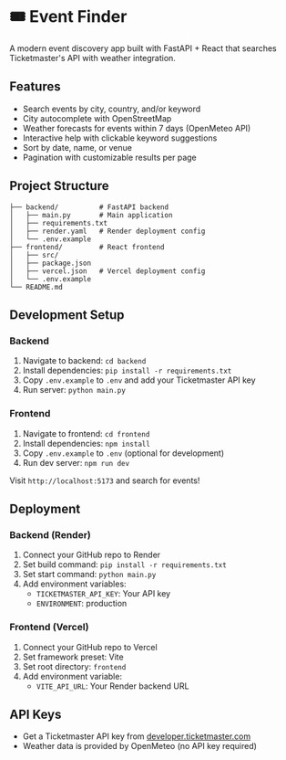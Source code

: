 # 🎟️ Event Finder

A modern event discovery app built with FastAPI + React that searches Ticketmaster's API with weather integration.

## Features
- Search events by city, country, and/or keyword
- City autocomplete with OpenStreetMap
- Weather forecasts for events within 7 days (OpenMeteo API)
- Interactive help with clickable keyword suggestions  
- Sort by date, name, or venue
- Pagination with customizable results per page

## Project Structure
```
├── backend/          # FastAPI backend
│   ├── main.py       # Main application
│   ├── requirements.txt
│   ├── render.yaml   # Render deployment config
│   └── .env.example
├── frontend/         # React frontend
│   ├── src/
│   ├── package.json
│   ├── vercel.json   # Vercel deployment config
│   └── .env.example
└── README.md
```

## Development Setup

### Backend
1. Navigate to backend: `cd backend`
2. Install dependencies: `pip install -r requirements.txt`
3. Copy `.env.example` to `.env` and add your Ticketmaster API key
4. Run server: `python main.py`

### Frontend  
1. Navigate to frontend: `cd frontend`
2. Install dependencies: `npm install`
3. Copy `.env.example` to `.env` (optional for development)
4. Run dev server: `npm run dev`

Visit `http://localhost:5173` and search for events!

## Deployment

### Backend (Render)
1. Connect your GitHub repo to Render
2. Set build command: `pip install -r requirements.txt`
3. Set start command: `python main.py`
4. Add environment variables:
   - `TICKETMASTER_API_KEY`: Your API key
   - `ENVIRONMENT`: production

### Frontend (Vercel)
1. Connect your GitHub repo to Vercel
2. Set framework preset: Vite
3. Set root directory: `frontend`
4. Add environment variable:
   - `VITE_API_URL`: Your Render backend URL

## API Keys
- Get a Ticketmaster API key from [developer.ticketmaster.com](https://developer.ticketmaster.com/)
- Weather data is provided by OpenMeteo (no API key required)

